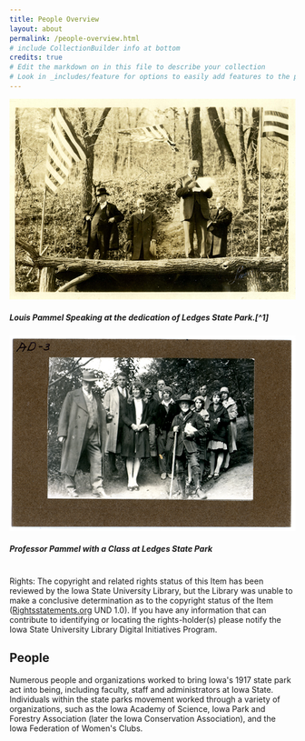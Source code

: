 ```yaml
---
title: People Overview
layout: about
permalink: /people-overview.html
# include CollectionBuilder info at bottom
credits: true
# Edit the markdown on in this file to describe your collection
# Look in _includes/feature for options to easily add features to the page
---
```


<div class="card-group">
  <div class="card">
    <img src="/objects/people-parks/Pammel-speech.png" class="card-img-top" alt="Black and white photo of Dr. Pammel onside on stage.">
    <div class="card-body">
      <h5 class="card-title"><b>Louis Pammel Speaking at the dedication of Ledges State Park.[^1]</b></h5>
    </div>
  </div>
  <div class="card">
    <img src="/objects/people-parks/13-05-A_Pammel_1026-002-001a.png" class="card-img-top" alt="Professor Pammel with a Class at Ledges State Park">
    <div class="card-body">
      <h5 class="card-title text-start"><b>Professor Pammel with a Class at Ledges State Park</b></h5>
      <p class="card-text text-start"><br>Rights: The copyright and related rights status of this Item has been reviewed by the Iowa State University Library, but the Library was unable to make a conclusive determination as to the copyright status of the Item (<a href="http://rightsstatements.org/">Rightsstatements.org</a> UND 1.0). If you have any information that can contribute to identifying or locating the rights-holder(s) please notify the Iowa State University Library Digital Initiatives Program.</p>
    </div>
  </div>
</div>

## People

Numerous people and organizations worked to bring Iowa's 1917 state park act into being, including faculty, staff and administrators at Iowa State. Individuals within the state parks movement worked through a variety of organizations, such as the Iowa Academy of Science, Iowa Park and Forestry Association (later the Iowa Conservation Association), and the Iowa Federation of Women's Clubs.


[^1]: <b>Rights:</b> The copyright and related rights status of this Item has been reviewed by the Iowa State University Library, but the Library was unable to make a conclusive determination as to the copyright status of the Item (<a href="http://rightsstatements.org/">Rightsstatements.org</a> UND 1.0). If you have any information that can contribute to identifying or locating the rights-holder(s) please notify the Iowa State University Library Digital Initiatives Program (digital@iastate.edu). The original object is available at the Iowa State University Library Special Collections and University Archives (archives@iastate.edu).<b>Image location:</b>  <a href="http://cdm16001.contentdm.oclc.org/cdm/singleitem/collection/p16001coll36/id/136/rec/57">http://cdm16001.contentdm.oclc.org/cdm/singleitem/collection/p16001coll36/id/136/rec/57</a>